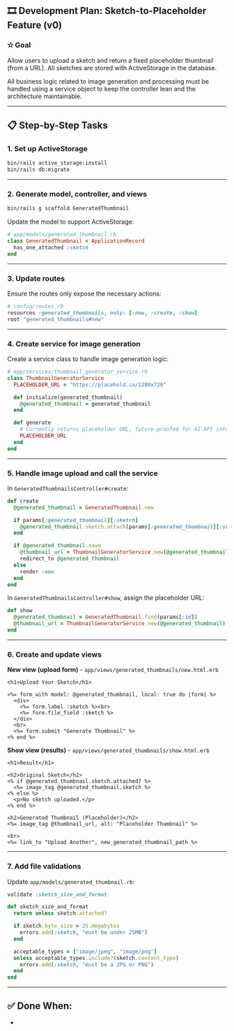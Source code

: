 ## 🎞️ Development Plan: Sketch-to-Placeholder Feature (v0)

### ✫️ Goal

Allow users to upload a sketch and return a fixed placeholder thumbnail (from a URL). All sketches are stored with ActiveStorage in the database.

All business logic related to image generation and processing must be handled using a service object to keep the controller lean and the architecture maintainable.

---

## 📋 Step-by-Step Tasks

### 1. **Set up ActiveStorage**

```bash
bin/rails active_storage:install
bin/rails db:migrate
```

---

### 2. **Generate model, controller, and views**

```bash
bin/rails g scaffold GeneratedThumbnail
```

Update the model to support ActiveStorage:

```ruby
# app/models/generated_thumbnail.rb
class GeneratedThumbnail < ApplicationRecord
  has_one_attached :sketch
end
```

---

### 3. **Update routes**

Ensure the routes only expose the necessary actions:

```ruby
# config/routes.rb
resources :generated_thumbnails, only: [:new, :create, :show]
root "generated_thumbnails#new"
```

---

### 4. **Create service for image generation**

Create a service class to handle image generation logic:

```ruby
# app/services/thumbnail_generator_service.rb
class ThumbnailGeneratorService
  PLACEHOLDER_URL = "https://placehold.co/1280x720"

  def initialize(generated_thumbnail)
    @generated_thumbnail = generated_thumbnail
  end

  def generate
    # Currently returns placeholder URL, future-proofed for AI API integration
    PLACEHOLDER_URL
  end
end
```

---

### 5. **Handle image upload and call the service**

In `GeneratedThumbnailsController#create`:

```ruby
def create
  @generated_thumbnail = GeneratedThumbnail.new

  if params[:generated_thumbnail][:sketch]
    @generated_thumbnail.sketch.attach(params[:generated_thumbnail][:sketch])
  end

  if @generated_thumbnail.save
    @thumbnail_url = ThumbnailGeneratorService.new(@generated_thumbnail).generate
    redirect_to @generated_thumbnail
  else
    render :new
  end
end
```

In `GeneratedThumbnailsController#show`, assign the placeholder URL:

```ruby
def show
  @generated_thumbnail = GeneratedThumbnail.find(params[:id])
  @thumbnail_url = ThumbnailGeneratorService.new(@generated_thumbnail).generate
end
```

---

### 6. **Create and update views**

**New view (upload form)** - `app/views/generated_thumbnails/new.html.erb`

```erb
<h1>Upload Your Sketch</h1>

<%= form_with model: @generated_thumbnail, local: true do |form| %>
  <div>
    <%= form.label :sketch %><br>
    <%= form.file_field :sketch %>
  </div>
  <br>
  <%= form.submit "Generate Thumbnail" %>
<% end %>
```

**Show view (results)** - `app/views/generated_thumbnails/show.html.erb`

```erb
<h1>Result</h1>

<h2>Original Sketch</h2>
<% if @generated_thumbnail.sketch.attached? %>
  <%= image_tag @generated_thumbnail.sketch %>
<% else %>
  <p>No sketch uploaded.</p>
<% end %>

<h2>Generated Thumbnail (Placeholder)</h2>
<%= image_tag @thumbnail_url, alt: "Placeholder Thumbnail" %>

<br>
<%= link_to "Upload Another", new_generated_thumbnail_path %>
```

---

### 7. **Add file validations**

Update `app/models/generated_thumbnail.rb`:

```ruby
validate :sketch_size_and_format

def sketch_size_and_format
  return unless sketch.attached?

  if sketch.byte_size > 25.megabytes
    errors.add(:sketch, "must be under 25MB")
  end

  acceptable_types = ["image/jpeg", "image/png"]
  unless acceptable_types.include?(sketch.content_type)
    errors.add(:sketch, "must be a JPG or PNG")
  end
end
```

---

## ✅ Done When:

*
